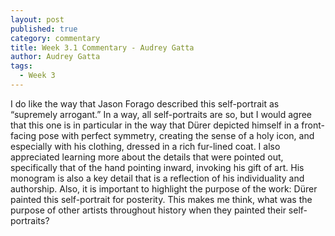 ```yaml
---
layout: post
published: true
category: commentary
title: Week 3.1 Commentary - Audrey Gatta
author: Audrey Gatta
tags:
  - Week 3
---
```

I do like the way that Jason Forago described this self-portrait as “supremely arrogant.” In a way, all self-portraits are so, but I would agree that this one is in particular in the way that Dürer depicted himself in a front-facing pose with perfect symmetry, creating the sense of a holy icon, and especially with his clothing, dressed in a rich fur-lined coat. I also appreciated learning more about the details that were pointed out, specifically that of the hand pointing inward, invoking his gift of art. His monogram is also a key detail that is a reflection of his individuality and authorship. Also, it is important to highlight the purpose of the work: Dürer painted this self-portrait for posterity. This makes me think, what was the purpose of other artists throughout history when they painted their self-portraits?
